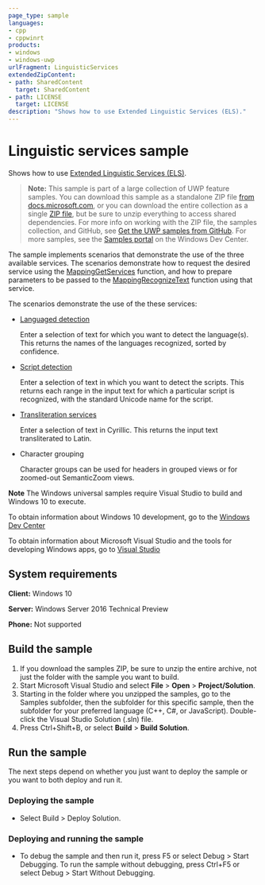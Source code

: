 ```yaml
---
page_type: sample
languages:
- cpp
- cppwinrt
products:
- windows
- windows-uwp
urlFragment: LinguisticServices
extendedZipContent:
- path: SharedContent
  target: SharedContent
- path: LICENSE
  target: LICENSE
description: "Shows how to use Extended Linguistic Services (ELS)."
---
```


<!---
  category: GlobalizationAndLocalization
  samplefwlink: http://go.microsoft.com/fwlink/p/?LinkId=620562
--->

# Linguistic services sample

Shows how to use [Extended Linguistic Services (ELS)](http://msdn.microsoft.com/library/windows/apps/dd317839).

> **Note:** This sample is part of a large collection of UWP feature samples. 
> You can download this sample as a standalone ZIP file
> [from docs.microsoft.com](https://docs.microsoft.com/samples/microsoft/windows-universal-samples/linguisticservices/),
> or you can download the entire collection as a single
> [ZIP file](https://github.com/Microsoft/Windows-universal-samples/archive/master.zip), but be 
> sure to unzip everything to access shared dependencies. For more info on working with the ZIP file, 
> the samples collection, and GitHub, see [Get the UWP samples from GitHub](https://aka.ms/ovu2uq). 
> For more samples, see the [Samples portal](https://aka.ms/winsamples) on the Windows Dev Center. 

The sample implements scenarios that demonstrate the use of the three available services. The scenarios demonstrate how to request the desired service using the [MappingGetServices](http://msdn.microsoft.com/library/windows/apps/dd319060) function, and how to prepare parameters to be passed to the [MappingRecognizeText](http://msdn.microsoft.com/library/windows/apps/dd319063) function using that service.

The scenarios demonstrate the use of the these services:

-   [Languaged detection](http://msdn.microsoft.com/library/windows/apps/dd319066)

    Enter a selection of text for which you want to detect the language(s). This returns the names of the languages recognized, sorted by confidence.

-   [Script detection](http://msdn.microsoft.com/library/windows/apps/dd319067)

    Enter a selection of text in which you want to detect the scripts. This returns each range in the input text for which a particular script is recognized, with the standard Unicode name for the script.

-   [Transliteration services](http://msdn.microsoft.com/library/windows/apps/dd374080)

    Enter a selection of text in Cyrillic. This returns the input text transliterated to Latin.

-   Character grouping

    Character groups can be used for headers in grouped views or for zoomed-out SemanticZoom views.

**Note** The Windows universal samples require Visual Studio to build and Windows 10 to execute.
 
To obtain information about Windows 10 development, go to the [Windows Dev Center](http://go.microsoft.com/fwlink/?LinkID=532421)

To obtain information about Microsoft Visual Studio and the tools for developing Windows apps, go to [Visual Studio](http://go.microsoft.com/fwlink/?LinkID=532422)

## System requirements

**Client:** Windows 10

**Server:** Windows Server 2016 Technical Preview

**Phone:** Not supported

## Build the sample

1. If you download the samples ZIP, be sure to unzip the entire archive, not just the folder with the sample you want to build. 
2. Start Microsoft Visual Studio and select **File** \> **Open** \> **Project/Solution**.
3. Starting in the folder where you unzipped the samples, go to the Samples subfolder, then the subfolder for this specific sample, then the subfolder for your preferred language (C++, C#, or JavaScript). Double-click the Visual Studio Solution (.sln) file.
4. Press Ctrl+Shift+B, or select **Build** \> **Build Solution**.

## Run the sample

The next steps depend on whether you just want to deploy the sample or you want to both deploy and run it.

### Deploying the sample

- Select Build > Deploy Solution. 

### Deploying and running the sample

- To debug the sample and then run it, press F5 or select Debug >  Start Debugging. To run the sample without debugging, press Ctrl+F5 or select Debug > Start Without Debugging. 
